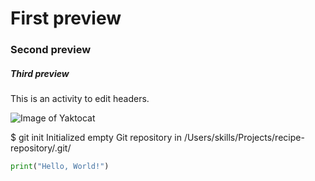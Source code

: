 # First preview
### Second preview
##### Third preview

This is an activity to edit headers.

![Image of Yaktocat](https://octodex.github.com/images/yaktocat.png)

$ git init
Initialized empty Git repository in /Users/skills/Projects/recipe-repository/.git/

``` python
print("Hello, World!")

